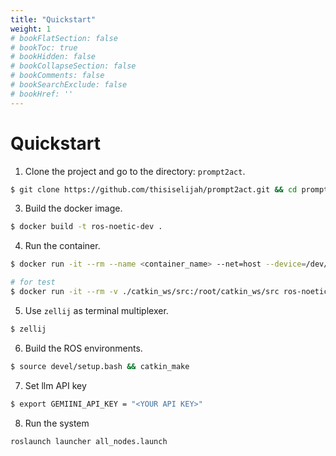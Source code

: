 ```yaml
---
title: "Quickstart"
weight: 1
# bookFlatSection: false
# bookToc: true
# bookHidden: false
# bookCollapseSection: false
# bookComments: false
# bookSearchExclude: false
# bookHref: ''
---
```


# Quickstart

1. Clone the project and go to the directory: `prompt2act`.
```bash
$ git clone https://github.com/thisiselijah/prompt2act.git && cd prompt2act/ros_noetic/
```
3. Build the docker image.
```bash
$ docker build -t ros-noetic-dev .
```
4. Run the container.
```bash
$ docker run -it --rm --name <container_name> --net=host --device=/dev/video0:/dev/video0 -v ./catkin_ws/src:/root/catkin_ws/src ros-noetic-

# for test
$ docker run -it --rm -v ./catkin_ws/src:/root/catkin_ws/src ros-noetic-dev
```
5. Use  `zellij` as terminal multiplexer.
```bash
$ zellij
```

6. Build the ROS environments.
```bash
$ source devel/setup.bash && catkin_make
```

7. Set llm API key
```bash
$ export GEMIINI_API_KEY = "<YOUR API KEY>"
```

8. Run the system
```bash
roslaunch launcher all_nodes.launch 
```



